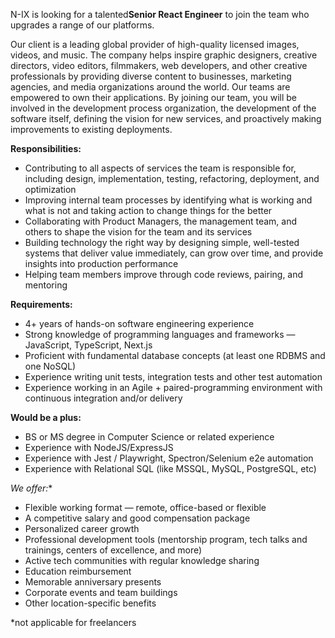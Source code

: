 N-IX is looking for a talented**Senior React Engineer** to join the team who
upgrades a range of our platforms.

Our client is a leading global provider of high-quality licensed images,
videos, and music. The company helps inspire graphic designers, creative
directors, video editors, filmmakers, web developers, and other creative
professionals by providing diverse content to businesses, marketing agencies,
and media organizations around the world. Our teams are empowered to own their
applications. By joining our team, you will be involved in the development
process organization, the development of the software itself, defining the
vision for new services, and proactively making improvements to existing
deployments.

**Responsibilities:**

  * Contributing to all aspects of services the team is responsible for, including design, implementation, testing, refactoring, deployment, and optimization
  * Improving internal team processes by identifying what is working and what is not and taking action to change things for the better
  * Collaborating with Product Managers, the management team, and others to shape the vision for the team and its services
  * Building technology the right way by designing simple, well-tested systems that deliver value immediately, can grow over time, and provide insights into production performance
  * Helping team members improve through code reviews, pairing, and mentoring

**Requirements:**

  * 4+ years of hands-on software engineering experience
  * Strong knowledge of programming languages and frameworks — JavaScript, TypeScript, Next.js
  * Proficient with fundamental database concepts (at least one RDBMS and one NoSQL)
  * Experience writing unit tests, integration tests and other test automation
  * Experience working in an Agile + paired-programming environment with continuous integration and/or delivery

**Would be a plus:**

  * BS or MS degree in Computer Science or related experience
  * Experience with NodeJS/ExpressJS
  * Experience with Jest / Playwright, Spectron/Selenium e2e automation
  * Experience with Relational SQL (like MSSQL, MySQL, PostgreSQL, etc)

**We offer*:**

  * Flexible working format — remote, office-based or flexible
  * A competitive salary and good compensation package
  * Personalized career growth
  * Professional development tools (mentorship program, tech talks and trainings, centers of excellence, and more)
  * Active tech communities with regular knowledge sharing
  * Education reimbursement
  * Memorable anniversary presents
  * Corporate events and team buildings
  * Other location-specific benefits

*not applicable for freelancers